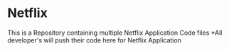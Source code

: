# Netflix
This is a Repository containing multiple Netflix Application Code files
*All developer's will push their code here for Netflix Application
